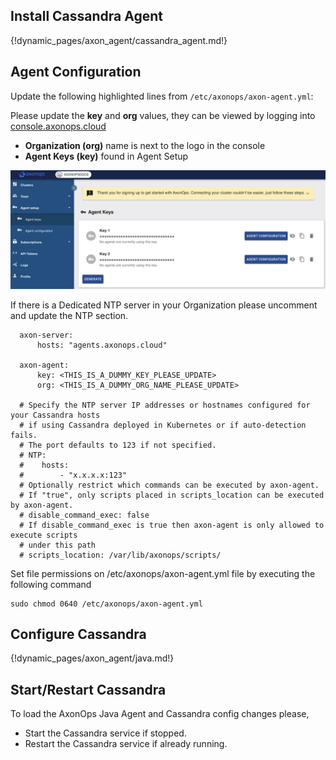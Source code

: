 <h2>Install Cassandra Agent </h2>

{!dynamic_pages/axon_agent/cassandra_agent.md!}

<h2>Agent Configuration </h2>

<p>Update the following highlighted lines from <code>/etc/axonops/axon-agent.yml</code>:</p>
<p>Please update the <strong>key</strong> and <strong>org</strong> values, they can be viewed by logging into <a href="https://console.axonops.cloud" target="_blank">console.axonops.cloud</a></p>
<ul>
<li><strong>Organization (org)</strong> name is next to the logo in the console</li>
<li><strong>Agent Keys (key)</strong> found in Agent Setup</li>
</ul>
<p><img src="/get_started/agent_keys.png" /></p>

If there is a Dedicated NTP server in your Organization please uncomment and update the NTP section. 

```
  axon-server:
      hosts: "agents.axonops.cloud"
  
  axon-agent:
      key: <THIS_IS_A_DUMMY_KEY_PLEASE_UPDATE>
      org: <THIS_IS_A_DUMMY_ORG_NAME_PLEASE_UPDATE>

  # Specify the NTP server IP addresses or hostnames configured for your Cassandra hosts
  # if using Cassandra deployed in Kubernetes or if auto-detection fails.
  # The port defaults to 123 if not specified.
  # NTP:
  #    hosts:
  #        - "x.x.x.x:123"
  # Optionally restrict which commands can be executed by axon-agent.
  # If "true", only scripts placed in scripts_location can be executed by axon-agent.
  # disable_command_exec: false
  # If disable_command_exec is true then axon-agent is only allowed to execute scripts
  # under this path
  # scripts_location: /var/lib/axonops/scripts/
```

Set file permissions on /etc/axonops/axon-agent.yml file by executing the following command

```
sudo chmod 0640 /etc/axonops/axon-agent.yml
```

<h2>Configure Cassandra</h2>

{!dynamic_pages/axon_agent/java.md!}

<h2>Start/Restart Cassandra</h2>

To load the AxonOps Java Agent and Cassandra config changes please,

<ul>
<li>Start the Cassandra service if stopped. </li>
<li>Restart the Cassandra service if already running.</li>
</ul>